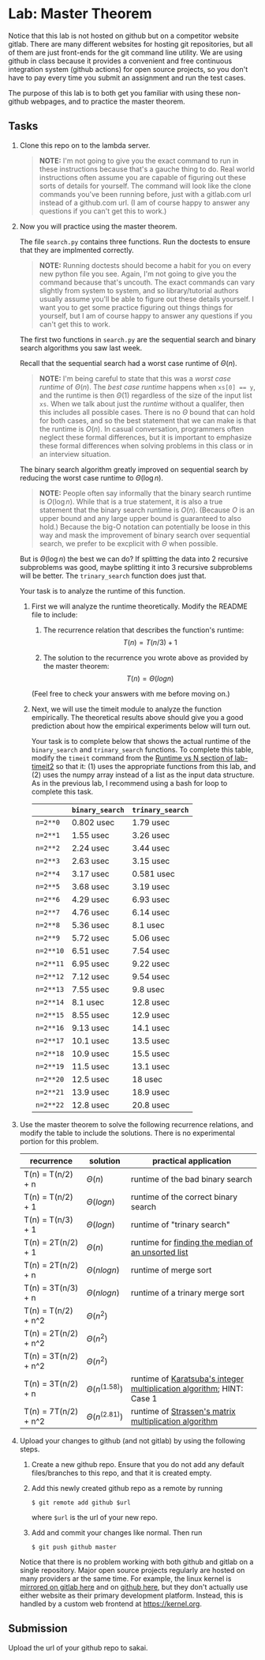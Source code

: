 # Lab: Master Theorem

Notice that this lab is not hosted on github but on a competitor website gitlab.
There are many different websites for hosting git repositories,
but all of them are just front-ends for the git command line utility.
We are using github in class because it provides a convenient and free continuous integration system (github actions) for open source projects,
so you don't have to pay every time you submit an assignment and run the test cases.

The purpose of this lab is to both get you familiar with using these non-github webpages, and to practice the master theorem.

## Tasks

1. Clone this repo on to the lambda server.

    > **NOTE:**
    > I'm not going to give you the exact command to run in these instructions because that's a gauche thing to do.
    > Real world instructions often assume you are capable of figuring out these sorts of details for yourself.
    > The command will look like the clone commands you've been running before, just with a gitlab.com url instead of a github.com url.
    > (I am of course happy to answer any questions if you can't get this to work.)

1. Now you will practice using the master theorem.

    The file `search.py` contains three functions.
    Run the doctests to ensure that they are implmented correctly.

    > **NOTE:**
    > Running doctests should become a habit for you on every new python file you see.
    > Again, I'm not going to give you the command because that's uncouth.
    > The exact commands can vary slightly from system to system,
    > and so library/tutorial authors usually assume you'll be able to figure out these details yourself.
    > I want you to get some practice figuring out things things for yourself,
    > but I am of course happy to answer any questions if you can't get this to work.

    The first two functions in `search.py` are the sequential search and binary search algorithms you saw last week.

    Recall that the sequential search had a worst case runtime of $\Theta(n)$.

    > **NOTE:**
    > I'm being careful to state that this was a *worst case runtime* of $\Theta(n)$.
    > The *best case runtime* happens when `xs[0] == y`,
    > and the runtime is then $\Theta(1)$ regardless of the size of the input list `xs`.
    > When we talk about just the *runtime* without a qualifer,
    > then this includes all possible cases.
    > There is no $\Theta$ bound that can hold for both cases,
    > and so the best statement that we can make is that the runtime is $O(n)$.
    > In casual conversation, programmers often neglect these formal differences,
    > but it is important to emphasize these formal differences when solving problems in this class or in an interview situation.

    The binary search algorithm greatly improved on sequential search by reducing the worst case runtime to $\Theta(\log n)$.

    > **NOTE:**
    > People often say informally that the binary search runtime is $O(\log n)$.
    > While that is a true statement, it is also a true statement that the binary search runtime is $O(n)$.
    > (Because $O$ is an upper bound and any large upper bound is guaranteed to also hold.)
    > Because the big-O notation can potentially be loose in this way and mask the improvement of binary search over sequential search,
    > we prefer to be excplicit with $\Theta$ when possible.

    But is $\Theta(\log n)$ the best we can do?
    If splitting the data into 2 recursive subproblems was good,
    maybe splitting it into 3 recursive subproblems will be better.
    The `trinary_search` function does just that.

    Your task is to analyze the runtime of this function.

    1. First we will analyze the runtime theoretically.
        Modify the README file to include:
    
        1. The recurrence relation that describes the function's runtime:
            $$T(n) = T(n/3) + 1$$

        1. The solution to the recurrence you wrote above as provided by the master theorem:
            $$T(n) = \Theta(log n)$$

        (Feel free to check your answers with me before moving on.)
    
    1. Next, we will use the timeit module to analyze the function empirically.
        The theoretical results above should give you a good prediction about how the empirical experiments below will turn out.

        Your task is to complete below that shows the actual runtime of the `binary_search` and `trinary_search` functions.
        To complete this table, modify the `timeit` command from the [Runtime vs N section of lab-timeit2](https://github.com/mikeizbicki/lab-timeit2#runtime-vs-n) so that it: (1) uses the appropriate functions from this lab, and (2) uses the numpy array instead of a list as the input data structure.
        As in the previous lab, I recommend using a bash for loop to complete this task.

        |                | `binary_search`           | `trinary_search`      |
        | -------------- | ------------------------- | --------------------- | 
        | `n=2**0`       |     0.802 usec            |       1.79 usec                |
        | `n=2**1`       |     1.55 usec                      |   3.26 usec                   |
        | `n=2**2`       |     2.24 usec                      |   3.44 usec                     |
        | `n=2**3`       |     2.63 usec                      |   3.15 usec                     |
        | `n=2**4`       |     3.17 usec                      |   0.581 usec                     |
        | `n=2**5`       |     3.68 usec                      |   3.19 usec                     |
        | `n=2**6`       |     4.29 usec                      |   6.93 usec                     |
        | `n=2**7`       |     4.76 usec                      |   6.14 usec                     |
        | `n=2**8`       |     5.36 usec                      |   8.1 usec                     |
        | `n=2**9`       |     5.72 usec                      |   5.06 usec                     |
        | `n=2**10`      |     6.51 usec                      |   7.54 usec                     |
        | `n=2**11`      |     6.95 usec                      |   9.22 usec                     |
        | `n=2**12`      |     7.12 usec                      |   9.54 usec                     |
        | `n=2**13`      |     7.55 usec                      |   9.8 usec                     |
        | `n=2**14`      |     8.1 usec                      |    12.8 usec                    |
        | `n=2**15`      |     8.55 usec                      |    12.9 usec                    |
        | `n=2**16`      |     9.13 usec                      |    14.1 usec                    |
        | `n=2**17`      |     10.1 usec                      |    13.5 usec                    |
        | `n=2**18`      |     10.9 usec                      |    15.5 usec                    |
        | `n=2**19`      |     11.5 usec                      |    13.1 usec                    |
        | `n=2**20`      |     12.5 usec                      |    18 usec                    |
        | `n=2**21`      |     13.9 usec                      |    18.9 usec                    |
        | `n=2**22`      |     12.8 usec                      |    20.8 usec                    |


1. Use the master theorem to solve the following recurrence relations,
    and modify the table to include the solutions.
    There is no experimental portion for this problem.

    | recurrence           | solution                       | practical application                     |
    | -------------------- | ------------------------------ | ----------------------------------------- |
    | T(n) = T(n/2) + n    | $\Theta(        n            )$ | runtime of the bad binary search          |
    | T(n) = T(n/2) + 1    | $\Theta(   log n                 )$ | runtime of the correct binary search      |
    | T(n) = T(n/3) + 1    | $\Theta(        log n            )$ | runtime of "trinary search"               |
    | T(n) = 2T(n/2) + 1   | $\Theta(     n               )$ | runtime for [finding the median of an unsorted list](https://en.wikipedia.org/wiki/Quickselect) |
    | T(n) = 2T(n/2) + n   | $\Theta(       nlogn             )$ | runtime of merge sort                     |
    | T(n) = 3T(n/3) + n   | $\Theta(          nlogn          )$ | runtime of a trinary merge sort           |
    | T(n) = T(n/2) + n^2  | $\Theta(       n^2             )$ |                                           |
    | T(n) = 2T(n/2) + n^2 | $\Theta(      n^2              )$ |                                           |
    | T(n) = 3T(n/2) + n^2 | $\Theta(       n^2             )$ |                                           |
    | T(n) = 3T(n/2) + n   | $\Theta(       n^(1.58)             )$ | runtime of [Karatsuba's integer multiplication algorithm](https://en.wikipedia.org/wiki/Karatsuba_algorithm); HINT: Case 1 |
    | T(n) = 7T(n/2) + n^2 | $\Theta(      n^(2.81)              )$ | runtime of [Strassen's matrix multiplication algorithm](https://en.wikipedia.org/wiki/Strassen_algorithm) |

1. Upload your changes to github (and not gitlab) by using the following steps.

    1. Create a new github repo.
        Ensure that you do not add any default files/branches to this repo, and that it is created empty.

    1. Add this newly created github repo as a remote by running
        ```
        $ git remote add github $url
        ```
        where `$url` is the url of your new repo.

    1. Add and commit your changes like normal.
        Then run
        ```
        $ git push github master
        ```
    
    Notice that there is no problem working with both github and gitlab on a single repository.
    Major open source projects regularly are hosted on many providers ar the same time.
    For example, the linux kernel is [mirrored on gitlab here](https://gitlab.com/linux-kernel/linux) and on [github here](https://github.com/torvalds/linux),
    but they don't actually use either website as their primary development platform.
    Instead, this is handled by a custom web frontend at <https://kernel.org>.

## Submission

Upload the url of your github repo to sakai.
